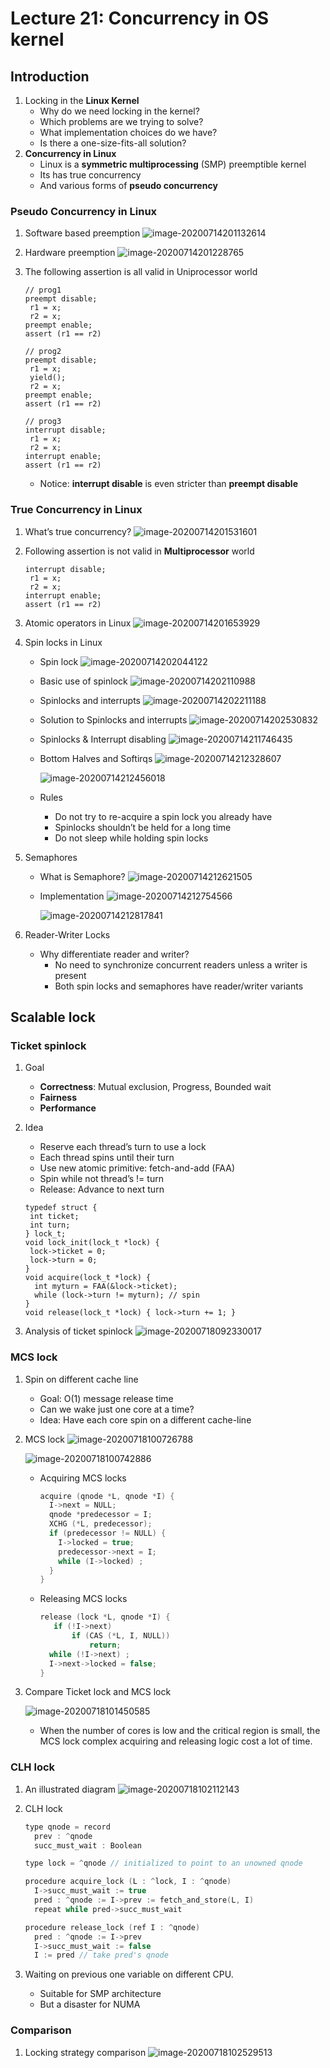 

# Lecture 21: Concurrency in OS kernel

## Introduction

1. Locking in the **Linux Kernel**
   - Why do we need locking in the kernel?
   - Which problems are we trying to solve?
   - What implementation choices do we have?
   - Is there a one-size-fits-all solution?
2. **Concurrency in Linux**
   - Linux is a **symmetric multiprocessing** (SMP) preemptible kernel
   - Its has true concurrency
   - And various forms of **pseudo concurrency**

### Pseudo Concurrency in Linux

1. Software based preemption
   ![image-20200714201132614](lec21.assets/image-20200714201132614.png)

2. Hardware preemption
   ![image-20200714201228765](lec21.assets/image-20200714201228765.png)

3. The following assertion is all valid in Uniprocessor world

   ```
   // prog1
   preempt disable;
   	r1 = x;
   	r2 = x;
   preempt enable;
   assert (r1 == r2)
   
   // prog2
   preempt disable;
   	r1 = x;
   	yield();
   	r2 = x;
   preempt enable;
   assert (r1 == r2)
   
   // prog3
   interrupt disable;
   	r1 = x;
   	r2 = x;
   interrupt enable;
   assert (r1 == r2)
   ```

   - Notice: **interrupt disable** is even stricter than **preempt disable**

### True Concurrency in Linux

1. What’s true concurrency?
   ![image-20200714201531601](lec21.assets/image-20200714201531601.png)

2. Following assertion is not valid in **Multiprocessor** world

   ```
   interrupt disable;
   	r1 = x;
   	r2 = x;
   interrupt enable;
   assert (r1 == r2)
   ```

3. Atomic operators in Linux
   ![image-20200714201653929](lec21.assets/image-20200714201653929.png)

4. Spin locks in Linux

   - Spin lock
     ![image-20200714202044122](lec21.assets/image-20200714202044122.png)

   - Basic use of spinlock
     ![image-20200714202110988](lec21.assets/image-20200714202110988.png)

   - Spinlocks and interrupts
     ![image-20200714202211188](lec21.assets/image-20200714202211188.png)

   - Solution to Spinlocks and interrupts
     ![image-20200714202530832](lec21.assets/image-20200714202530832.png)

   - Spinlocks & Interrupt disabling
     ![image-20200714211746435](lec21.assets/image-20200714211746435.png)

   - Bottom Halves and Softirqs
     ![image-20200714212328607](lec21.assets/image-20200714212328607.png)

     ![image-20200714212456018](lec21.assets/image-20200714212456018.png)

   - Rules
     - Do not try to re-acquire a spin lock you already have
     - Spinlocks shouldn’t be held for a long time
     - Do not sleep while holding spin locks

5. Semaphores

   - What is Semaphore?
     ![image-20200714212621505](lec21.assets/image-20200714212621505.png)

   - Implementation
     ![image-20200714212754566](lec21.assets/image-20200714212754566.png)

     ![image-20200714212817841](lec21.assets/image-20200714212817841.png)

6. Reader-Writer Locks

   - Why differentiate reader and writer?
     - No need to synchronize concurrent readers unless a writer is present
     - Both spin locks and semaphores have reader/writer variants

## Scalable lock

### Ticket spinlock

1. Goal

   - **Correctness**: Mutual exclusion, Progress, Bounded wait
   - **Fairness**
   - **Performance**

2. Idea

   - Reserve each thread’s turn to use a lock
   - Each thread spins until their turn
   - Use new atomic primitive: fetch-and-add (FAA)
   - Spin while not thread’s != turn
   - Release: Advance to next turn

   ```
   typedef struct {
   	int ticket;
   	int turn;
   } lock_t;
   void lock_init(lock_t *lock) {
   	lock->ticket = 0;
   	lock->turn = 0;
   }
   void acquire(lock_t *lock) {
     int myturn = FAA(&lock->ticket);
     while (lock->turn != myturn); // spin
   }
   void release(lock_t *lock) { lock->turn += 1; }
   ```

3. Analysis of ticket spinlock
   ![image-20200718092330017](lec21.assets/image-20200718092330017.png)

   

### MCS lock

1. Spin on different cache line

   - Goal: O(1) message release time
   - Can we wake just one core at a time?
   - Idea: Have each core spin on a different cache-line

2. MCS lock
   ![image-20200718100726788](lec21.assets/image-20200718100726788.png)

   ![image-20200718100742886](lec21.assets/image-20200718100742886.png)

   - Acquiring MCS locks

     ```c++
     acquire (qnode *L, qnode *I) {
       I->next = NULL;
       qnode *predecessor = I;
       XCHG (*L, predecessor);
       if (predecessor != NULL) {
         I->locked = true;
         predecessor->next = I;
         while (I->locked) ;
       }
     }
     ```

   - Releasing MCS locks

     ```c++
     release (lock *L, qnode *I) {
     	if (!I->next)
     		if (CAS (*L, I, NULL))
     			return;
       while (!I->next) ;
       I->next->locked = false;
     }
     ```

     

3. Compare Ticket lock and MCS lock

   ![image-20200718101450585](lec21.assets/image-20200718101450585.png)

   - When the number of cores is low and the critical region is small, the MCS lock complex acquiring and releasing logic cost a lot of time. 

### CLH lock

1. An illustrated diagram
   ![image-20200718102112143](lec21.assets/image-20200718102112143.png)

2. CLH lock

   ```c++
   type qnode = record
     prev : ^qnode
     succ_must_wait : Boolean
   
   type lock = ^qnode // initialized to point to an unowned qnode
   
   procedure acquire_lock (L : ^lock, I : ^qnode)
     I->succ_must_wait := true
     pred : ^qnode := I->prev := fetch_and_store(L, I)
     repeat while pred->succ_must_wait
   
   procedure release_lock (ref I : ^qnode)
     pred : ^qnode := I->prev
     I->succ_must_wait := false
     I := pred // take pred's qnode
   ```

3. Waiting on previous one variable on different CPU. 
   - Suitable for SMP architecture
   - But a disaster for NUMA

### Comparison

1. Locking strategy comparison
   ![image-20200718102529513](lec21.assets/image-20200718102529513.png)























